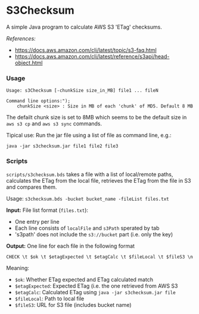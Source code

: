 
# S3Checksum

A simple Java program to calculate AWS S3 'ETag' checksums.

*References:*
- https://docs.aws.amazon.com/cli/latest/topic/s3-faq.html
- https://docs.aws.amazon.com/cli/latest/reference/s3api/head-object.html


### Usage

```
Usage: s3Checksum [-chunkSize size_in_MB] file1 ... fileN

Command line options:");
    chunkSize <size> : Size in MB of each 'chunk' of MD5. Default 8 MB
```
The defailt chunk size is set to 8MB which seems to be the default size in `aws s3 cp` and `aws s3 sync` commands.


Tipical use: Run the jar file using a list of file as command line, e.g.:
````
java -jar s3checksum.jar file1 file2 file3
````

### Scripts

`scripts/s3checksum.bds` takes a file with a list of local/remote paths, calculates the ETag from the local file, retrieves the ETag from the file in S3 and compares them.

Usage: `s3checksum.bds -bucket bucket_name -fileList files.txt`

**Input:** File list format (`files.txt`):
- One entry per line
- Each line consists of `localFile` and `s3Path` sperated by tab
- 's3path' does not include the `s3://bucket` part (i.e. only the key)

**Output:** One line for each file in the following format
```
CHECK \t $ok \t $etagExpected \t $etagCalc \t $fileLocal \t $fileS3 \n
```
Meaning:
- `$ok`: Whether ETag expected and ETag calculated match
- `$etagExpected`: Expected ETag (i.e. the one retrieved from AWS S3
- `$etagCalc`: Calculated ETag using `java -jar s3checksum.jar file`
- `$fileLocal`: Path to local file
- `$fileS3`: URL for S3 file (includes bucket name)

